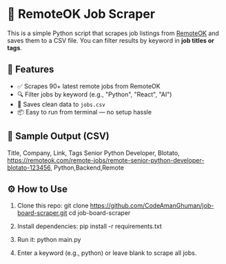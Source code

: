 # 🧹 RemoteOK Job Scraper

This is a simple Python script that scrapes job listings from [RemoteOK](https://remoteok.com) and saves them to a CSV file. You can filter results by keyword in **job titles or tags**.

## 🚀 Features

- ✅ Scrapes 90+ latest remote jobs from RemoteOK
- 🔍 Filter jobs by keyword (e.g., "Python", "React", "AI")
- 💾 Saves clean data to `jobs.csv`
- 📦 Easy to run from terminal — no setup hassle

## 📸 Sample Output (CSV)

Title, Company, Link, Tags
Senior Python Developer, Blotato, https://remoteok.com/remote-jobs/remote-senior-python-developer-blotato-123456, Python,Backend,Remote

## ⚙️ How to Use

1. Clone this repo:
git clone https://github.com/CodeAmanGhuman/job-board-scraper.git
cd job-board-scraper

2. Install dependencies:
pip install -r requirements.txt

3. Run it:
python main.py

4. Enter a keyword (e.g., python) or leave blank to scrape all jobs.

